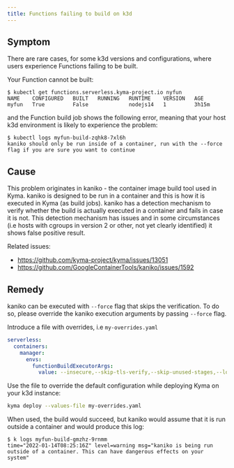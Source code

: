 ```yaml
---
title: Functions failing to build on k3d
---
```



## Symptom

There are rare cases, for some k3d versions and configurations, where users experience Functions failing to be built.

Your Function cannot be built:
```
$ kubectl get functions.serverless.kyma-project.io nyfun
NAME    CONFIGURED   BUILT   RUNNING   RUNTIME    VERSION   AGE
myfun   True         False             nodejs14   1         3h15m
```
and the Function build job shows the following error, meaning that your host k3d environment is likely to experience the problem:
```
$ kubectl logs myfun-build-zqhk8-7xl6h
kaniko should only be run inside of a container, run with the --force flag if you are sure you want to continue
```

## Cause

This problem originates in kaniko - the container image build tool used in Kyma. kaniko is designed to be run in a container and this is how it is executed in Kyma (as build jobs).
kaniko has a detection mechanism to verify whether the build is actually executed in a container and fails in case it is not.
This detection mechanism has issues and in some circumstances (i.e hosts with cgroups in version 2 or other, not yet clearly identified) it shows false positive result. 

Related issues:
 - https://github.com/kyma-project/kyma/issues/13051
 - https://github.com/GoogleContainerTools/kaniko/issues/1592
 
## Remedy

kaniko can be executed with `--force` flag that skips the verification. To do so, please override the kaniko execution arguments by passing `--force` flag.

Introduce a file with overrides, i.e `my-overrides.yaml`
```yaml
serverless:
  containers:
    manager:
      envs:
        functionBuildExecutorArgs:
          value: --insecure,--skip-tls-verify,--skip-unused-stages,--log-format=text,--cache=true,--force
```

Use the file to override the default configuration while deploying Kyma on your k3d instance:
```bash
kyma deploy --values-file my-overrides.yaml
```

When used, the build would succeed, but kaniko would assume that it is run outside a container and would produce this log:
```
$ k logs myfun-build-gmzhz-9rnmm
time="2022-01-14T08:25:16Z" level=warning msg="kaniko is being run outside of a container. This can have dangerous effects on your system"
```
